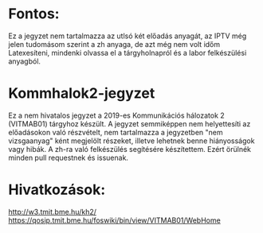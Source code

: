# Fontos:
Ez a jegyzet nem tartalmazza az utlsó két előadás anyagát, az IPTV még jelen tudomásom szerint a zh anyaga, de azt még nem volt időm Latexesíteni, mindenki olvassa el a tárgyholnapról és a labor felkészülési anyagból.

# Kommhalok2-jegyzet
Ez a nem hivatalos jegyzet a 2019-es Kommunikációs hálozatok 2 (VITMAB01) tárgyhoz készült. A jegyzet semmiképpen nem helyettesíti az előadásokon való részvételt, nem tartalmazza a jegyzetben "nem vizsgaanyag" ként megjelölt részeket, illetve lehetnek benne hiányosságok vagy hibák. A zh-ra való felkészülés segítésére készítettem. Ezért örülnék minden pull requestnek és issuenak.
# Hivatkozások:
http://w3.tmit.bme.hu/kh2/
https://qosip.tmit.bme.hu/foswiki/bin/view/VITMAB01/WebHome